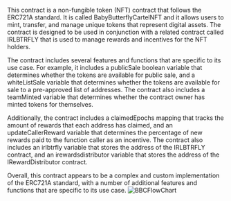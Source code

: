 This contract is a non-fungible token (NFT) contract that follows the ERC721A standard. It is called BabyButterflyCartelNFT and it allows users to mint, transfer, and manage unique tokens that represent digital assets. The contract is designed to be used in conjunction with a related contract called IRLBTRFLY that is used to manage rewards and incentives for the NFT holders.

The contract includes several features and functions that are specific to its use case. For example, it includes a publicSale boolean variable that determines whether the tokens are available for public sale, and a whiteListSale variable that determines whether the tokens are available for sale to a pre-approved list of addresses. The contract also includes a teamMinted variable that determines whether the contract owner has minted tokens for themselves.

Additionally, the contract includes a claimedEpochs mapping that tracks the amount of rewards that each address has claimed, and an updateCallerReward variable that determines the percentage of new rewards paid to the function caller as an incentive. The contract also includes an irlbtrfly variable that stores the address of the IRLBTRFLY contract, and an irewardsdistributor variable that stores the address of the IRewardDistributor contract.

Overall, this contract appears to be a complex and custom implementation of the ERC721A standard, with a number of additional features and functions that are specific to its use case.
![BBCFlowChart](https://user-images.githubusercontent.com/56494159/205260236-24bb86c8-7e94-439a-8050-f3090b40b5b8.png)
